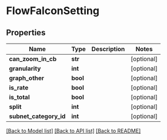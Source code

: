 # FlowFalconSetting

## Properties
Name | Type | Description | Notes
------------ | ------------- | ------------- | -------------
**can_zoom_in_cb** | **str** |  | [optional] 
**granularity** | **int** |  | [optional] 
**graph_other** | **bool** |  | [optional] 
**is_rate** | **bool** |  | [optional] 
**is_total** | **bool** |  | [optional] 
**split** | **int** |  | [optional] 
**subnet_category_id** | **int** |  | [optional] 

[[Back to Model list]](../README.md#documentation-for-models) [[Back to API list]](../README.md#documentation-for-api-endpoints) [[Back to README]](../README.md)


